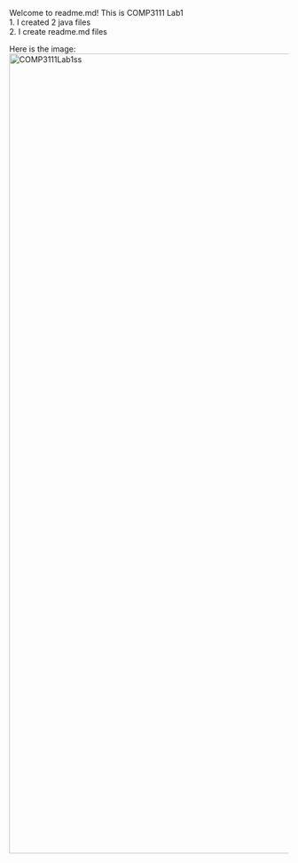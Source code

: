 Welcome to readme.md! This is COMP3111 Lab1 \
    1. I created 2 java files \
    2. I create readme.md files 
    
Here is the image:
<img width="1440" alt="COMP3111Lab1ss" src="https://github.com/WesleyMan314/Comp3111LEx/assets/144898726/a09888ce-d82b-404a-8a7e-1bff3a31d4df">
